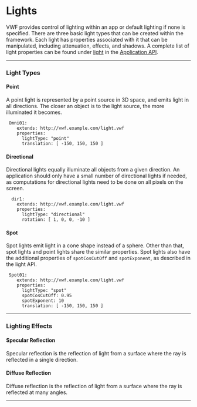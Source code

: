 <a name="lights"></a>

# Lights
 
VWF provides control of lighting within an app or default lighting if none is specified. There are three basic light types that can be created within the framework. Each light has properties associated with it that can be manipulated, including attenuation, effects, and shadows. A complete list of light properties can be found under [light](http://demo.virtual.wf/web/docs/jsdoc_cmp/symbols/light.vwf.html) in the [Application API](#application-api).

-------------------

### Light Types

#### Point

A point light is represented by a point source in 3D space, and emits light in all directions. The closer an object is to the light source, the more illuminated it becomes.

~~~
 Omni01:
    extends: http://vwf.example.com/light.vwf
    properties:
      lightType: "point"
      translation: [ -150, 150, 150 ]
~~~~

#### Directional

Directional lights equally illuminate all objects from a given direction. An application should only have a small number of directional lights if needed, as computations for directional lights need to be done on all pixels on the screen. 

~~~
  dir1:
    extends: http://vwf.example.com/light.vwf
    properties:
      lightType: "directional"
      rotation: [ 1, 0, 0, -10 ]
~~~~

#### Spot

Spot lights emit light in a cone shape instead of a sphere. Other than that, spot lights and point lights share the similar properties. Spot lights also have the additional properties of <code>spotCosCutOff</code> and <code>spotExponent</code>, as described in the light API.

~~~
 Spot01:
    extends: http://vwf.example.com/light.vwf
    properties:
      lightType: "spot"
      spotCosCutOff: 0.95
      spotExponent: 10
      translation: [ -150, 150, 150 ]
~~~~

-------------------

### Lighting Effects

#### Specular Reflection

Specular reflection is the reflection of light from a surface where the ray is reflected in a single direction. 

#### Diffuse Reflection
   
Diffuse reflection is the reflection of light from a surface where the ray is reflected at many angles.

-------------------

